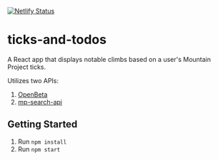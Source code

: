 [![Netlify Status](https://api.netlify.com/api/v1/badges/b2799b7f-3b7d-4bdb-a1d1-0c1e367be780/deploy-status)](https://app.netlify.com/sites/ticks-and-todos/deploys)

# ticks-and-todos

A React app that displays notable climbs based on a user's Mountain Project ticks.

Utilizes two APIs:

1. [OpenBeta](https://openbeta.io/)
1. [mp-search-api](https://github.com/busbyk/mp-search-api)

## Getting Started

1. Run `npm install`
2. Run `npm start`
